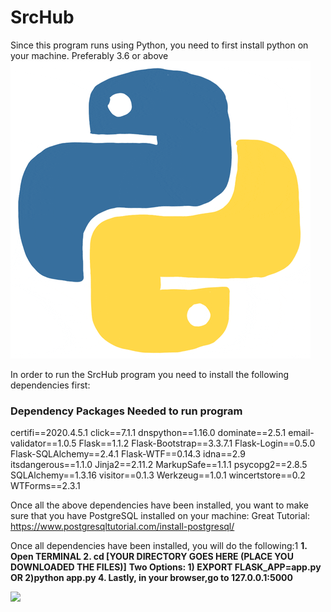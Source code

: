 # SrcHub

Since this program runs using Python, you need to first install python on your machine.  Preferably 3.6 or above
![](giphy-8.gif)

In order to run the SrcHub program you need to install the following dependencies first:
### Dependency Packages Needed to run program
certifi==2020.4.5.1
click==7.1.1
dnspython==1.16.0
dominate==2.5.1
email-validator==1.0.5
Flask==1.1.2
Flask-Bootstrap==3.3.7.1
Flask-Login==0.5.0
Flask-SQLAlchemy==2.4.1
Flask-WTF==0.14.3
idna==2.9
itsdangerous==1.1.0
Jinja2==2.11.2
MarkupSafe==1.1.1
psycopg2==2.8.5
SQLAlchemy==1.3.16
visitor==0.1.3
Werkzeug==1.0.1
wincertstore==0.2
WTForms==2.3.1

Once all the above dependencies have been installed, you want to make sure that you have PostgreSQL installed on your machine:
Great Tutorial: https://www.postgresqltutorial.com/install-postgresql/


Once all dependencies have been installed, you will do the following:1
**1. Open TERMINAL
2. cd [YOUR DIRECTORY GOES HERE (PLACE YOU DOWNLOADED THE FILES)]**
**Two Options: 1) EXPORT FLASK_APP=app.py OR 2)python app.py
4. Lastly, in your browser,go to 127.0.0.1:5000**

![](giphy-9.gif)
